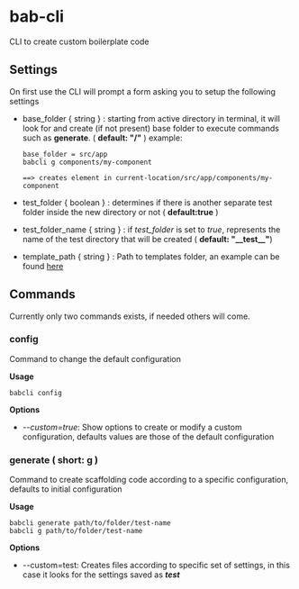 # bab-cli

CLI to create custom boilerplate code

## Settings
On first use the CLI will prompt a form asking you to setup the following settings

- base_folder { string } : starting from active directory in terminal, it will look for and create (if not present) base folder to execute commands such as **generate**. ( **default: "/"** )
example: 
	```
	base_folder = src/app
	babcli g components/my-component

	==> creates element in current-location/src/app/components/my-component
	```

- test_folder { boolean } : determines if there is another separate test folder inside the new directory or not ( **default:true** )
-  test_folder_name { string } : if _test_folder_ is set to _true_, represents the name of the test directory that will be created (  **default: "\_\_test__"**)
- template_path { string } : Path to templates folder, an example can be found [here](./template_examples/angular_custom.js)


## Commands

Currently only two commands exists, if needed others will come.

### config

Command to change the default configuration

**Usage**

```
babcli config
```

**Options**

-   _--custom=true_: Show options to create or modify a custom configuration, defaults values are those of the default configuration

### generate ( short: g )

Command to create scaffolding code according to a specific configuration, defaults to initial configuration

**Usage**

```
babcli generate path/to/folder/test-name
babcli g path/to/folder/test-name
```

**Options**

-   --custom=test: Creates files according to specific set of settings, in this case it looks for the settings saved as **_test_**

